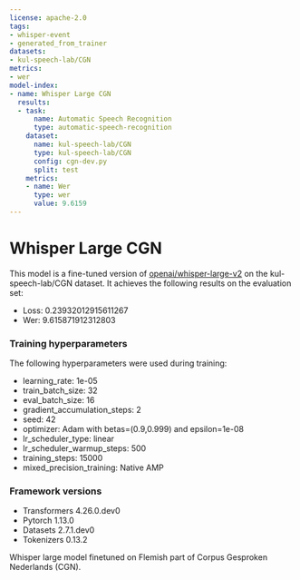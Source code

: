 ```yaml
---
license: apache-2.0
tags:
- whisper-event
- generated_from_trainer
datasets:
- kul-speech-lab/CGN
metrics:
- wer
model-index:
- name: Whisper Large CGN
  results:
  - task:
      name: Automatic Speech Recognition
      type: automatic-speech-recognition
    dataset:
      name: kul-speech-lab/CGN
      type: kul-speech-lab/CGN
      config: cgn-dev.py
      split: test
    metrics:
    - name: Wer
      type: wer
      value: 9.6159
---
```


# Whisper Large CGN

This model is a fine-tuned version of [openai/whisper-large-v2](https://huggingface.co/openai/whisper-large-v2) on the kul-speech-lab/CGN dataset.
It achieves the following results on the evaluation set:
- Loss: 0.23932012915611267
- Wer: 9.615871912312803

### Training hyperparameters

The following hyperparameters were used during training:
- learning_rate: 1e-05
- train_batch_size: 32
- eval_batch_size: 16
- gradient_accumulation_steps: 2
- seed: 42
- optimizer: Adam with betas=(0.9,0.999) and epsilon=1e-08
- lr_scheduler_type: linear
- lr_scheduler_warmup_steps: 500
- training_steps: 15000
- mixed_precision_training: Native AMP

### Framework versions

- Transformers 4.26.0.dev0
- Pytorch 1.13.0
- Datasets 2.7.1.dev0
- Tokenizers 0.13.2

Whisper large model finetuned on Flemish part of Corpus Gesproken Nederlands (CGN).
